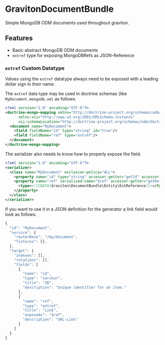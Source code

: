 # GravitonDocumentBundle

Simple MongoDB ODM documents used throughout graviton.

## Features

* Basic abstract MongoDB ODM documents
* ``extref`` type for exposing MongoDBRefs as JSON-Reference

### ``extref`` Custom Datatype

Values using the ``extref`` datatype always need to be exposed with a leading dollar sign in their name.

The ``extref`` data type may be used in doctrine schemas (like ``MyDocument.mongodb.xml`` as follows.

```xml
<?xml version="1.0" encoding="UTF-8"?>
<doctrine-mongo-mapping xmlns="http://doctrine-project.org/schemas/odm/doctrine-mongo-mapping"
      xmlns:xsi="http://www.w3.org/2001/XMLSchema-instance"
      xsi:schemaLocation="http://doctrine-project.org/schemas/odm/doctrine-mongo-mapping http://doctrine-project.org/schemas/odm/doctrine-mongo-mapping.xsd">
  <document name="MyDocument">
    <field fieldName="id" type="string" id="true"/>
    <field fieldName="ref" type="extref"/>
  </document>
</doctrine-mongo-mapping>
```

The serializer also needs to know how to properly expose the field.

```xml
<?xml version="1.0" encoding="UTF-8"?>
<serializer>
  <class name="MyDocument" exclusion-policy="ALL">
    <property name="id" type="string" accessor-getter="getId" accessor-setter="setId" expose="true"/>
    <property name="ref" serialized-name="$ref" accessor-getter="getRef" accessor-setter="setRef" expose="true">
      <type><![CDATA[Graviton\DocumentBundle\Entity\ExtReference]]></type>
    </property>
  </class>
</serializer>
```

If you want to use it in a JSON definition for the generator a link field would look as follows.

```js
{
  "id": "MyDocument",
  "service": {
    "routerBase": "/my/document",
    "fixtures": [],
  },
  "target": {
    "indexes": [],
    "relations": [],
    "fields": [
      {
        "name": "id",
        "type": "varchar",
        "title": "ID",
        "description": "Unique identifier for an item."
      },
      {
        "name": "ref",
        "type": "extref",
        "title": "Link",
        "exposeAs": "$ref",
        "description": "URL-Link"
      }
    ]
  }
}
```
